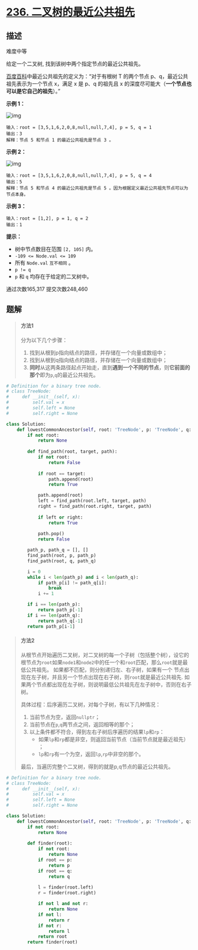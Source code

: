 # [236. 二叉树的最近公共祖先](https://leetcode-cn.com/problems/lowest-common-ancestor-of-a-binary-tree/)

## 描述

难度中等

给定一个二叉树, 找到该树中两个指定节点的最近公共祖先。

[百度百科](https://baike.baidu.com/item/最近公共祖先/8918834?fr=aladdin)中最近公共祖先的定义为：“对于有根树 T 的两个节点 p、q，最近公共祖先表示为一个节点 x，满足 x 是 p、q 的祖先且 x 的深度尽可能大（**一个节点也可以是它自己的祖先**）。”

 

**示例 1：**

![img](https://assets.leetcode.com/uploads/2018/12/14/binarytree.png)

```
输入：root = [3,5,1,6,2,0,8,null,null,7,4], p = 5, q = 1
输出：3
解释：节点 5 和节点 1 的最近公共祖先是节点 3 。
```

**示例 2：**

![img](https://assets.leetcode.com/uploads/2018/12/14/binarytree.png)

```
输入：root = [3,5,1,6,2,0,8,null,null,7,4], p = 5, q = 4
输出：5
解释：节点 5 和节点 4 的最近公共祖先是节点 5 。因为根据定义最近公共祖先节点可以为节点本身。
```

**示例 3：**

```
输入：root = [1,2], p = 1, q = 2
输出：1
```

 

**提示：**

- 树中节点数目在范围 `[2, 105]` 内。
- `-109 <= Node.val <= 109`
- 所有 `Node.val` `互不相同` 。
- `p != q`
- `p` 和 `q` 均存在于给定的二叉树中。

通过次数165,317 提交次数248,460



## 题解

> #### 方法1
>
> 分为以下几个步骤：
>
> 1. 找到从根到p指向结点的路径，并存储在一个向量或数组中；
> 2. 找到从根到q指向结点的路径，并存储在一个向量或数组中；
> 3. **同时**从这两条路径起点开始走，直到**遇到一个不同的节点**，则**它前面的那个**即为`p`,`q`的最近公共祖先。

```python
# Definition for a binary tree node.
# class TreeNode:
#     def __init__(self, x):
#         self.val = x
#         self.left = None
#         self.right = None

class Solution:
    def lowestCommonAncestor(self, root: 'TreeNode', p: 'TreeNode', q: 'TreeNode') -> 'TreeNode':
        if not root:
            return None
        
        def find_path(root, target, path):
            if not root:
                return False
            
            if root == target:
                path.append(root)
                return True

            path.append(root)
            left = find_path(root.left, target, path)
            right = find_path(root.right, target, path)
            
            if left or right:
                return True
            
            path.pop()
            return False

        path_p, path_q = [], []
        find_path(root, p, path_p)
        find_path(root, q, path_q)

        i = 0
        while i < len(path_p) and i < len(path_q):
            if path_p[i] != path_q[i]:
                break
            i += 1

        if i == len(path_p):
            return path_p[-1]
        if i == len(path_q):
            return path_q[-1]
        return path_p[i-1]
```



> #### 方法2
>
> 从根节点开始遍历二叉树，对二叉树的每一个子树（包括整个树），设它的根节点为`root`如果`node1`和`node2`中的任一个和`root`匹配，那么`root`就是最低公共祖先。 如果都不匹配，则分别递归左、右子树，如果有一个 节点出现在左子树，并且另一个节点出现在右子树，则`root`就是最近公共祖先.  如果两个节点都出现在左子树，则说明最低公共祖先在左子树中，否则在右子树。
>
> 具体过程：后序遍历二叉树，对每个子树，有以下几种情况：
>
> 1. 当前节点为空，返回`nullptr`；
> 2. 当前节点在`p`,`q`两节点之间，返回相等的那个；
> 3. 以上条件都不符合，得到左右子树后序遍历的结果`lp`和`rp`：
>    * 如果`lp`和`rp`都是非空，则返回当前节点（当前节点就是最近祖先） ；
>    * `lp`和`rp`有一个为空，返回`lp`,`rp`中非空的那个。
>
> 最后，当遍历完整个二叉树，得到的就是p,q节点的最近公共祖先。

```python
# Definition for a binary tree node.
# class TreeNode:
#     def __init__(self, x):
#         self.val = x
#         self.left = None
#         self.right = None

class Solution:
    def lowestCommonAncestor(self, root: 'TreeNode', p: 'TreeNode', q: 'TreeNode') -> 'TreeNode':
        if not root:
            return None
        
        def finder(root):
            if not root:
                return None
            if root == p:
                return p
            if root == q:
                return q
            
            l = finder(root.left)
            r = finder(root.right)

            if not l and not r:
                return None
            if not l:
                return r
            if not r:
                return l
            return root
        return finder(root)
```


